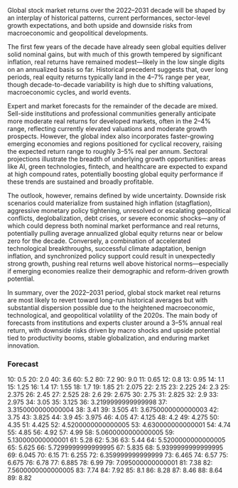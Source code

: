 Global stock market returns over the 2022–2031 decade will be shaped by an interplay of historical patterns, current performances, sector-level growth expectations, and both upside and downside risks from macroeconomic and geopolitical developments.

The first few years of the decade have already seen global equities deliver solid nominal gains, but with much of this growth tempered by significant inflation, real returns have remained modest—likely in the low single digits on an annualized basis so far. Historical precedent suggests that, over long periods, real equity returns typically land in the 4–7% range per year, though decade-to-decade variability is high due to shifting valuations, macroeconomic cycles, and world events.

Expert and market forecasts for the remainder of the decade are mixed. Sell-side institutions and professional communities generally anticipate more moderate real returns for developed markets, often in the 2–4% range, reflecting currently elevated valuations and moderate growth prospects. However, the global index also incorporates faster-growing emerging economies and regions positioned for cyclical recovery, raising the expected return range to roughly 3–5% real per annum. Sectoral projections illustrate the breadth of underlying growth opportunities: areas like AI, green technologies, fintech, and healthcare are expected to expand at high compound rates, potentially boosting global equity performance if these trends are sustained and broadly profitable.

The outlook, however, remains defined by wide uncertainty. Downside risk scenarios could materialize from sustained high inflation (stagflation), aggressive monetary policy tightening, unresolved or escalating geopolitical conflicts, deglobalization, debt crises, or severe economic shocks—any of which could depress both nominal market performance and real returns, potentially pulling average annualized global equity returns near or below zero for the decade. Conversely, a combination of accelerated technological breakthroughs, successful climate adaptation, benign inflation, and synchronized policy support could result in unexpectedly strong growth, pushing real returns well above historical norms—especially if emerging economies realize their demographic and reform-driven growth potential.

In summary, over the 2022–2031 period, global stock market real returns are most likely to revert toward long-run historical averages but with substantial dispersion possible due to the heightened macroeconomic, technological, and geopolitical volatility of the 2020s. The main body of forecasts from institutions and experts cluster around a 3–5% annual real return, with downside risks driven by macro shocks and upside potential tied to productivity booms, stable globalization, and enduring market innovation.

### Forecast

10: 0.5
20: 2.0
40: 3.6
60: 5.2
80: 7.2
90: 9.0
11: 0.65
12: 0.8
13: 0.95
14: 1.1
15: 1.25
16: 1.4
17: 1.55
18: 1.7
19: 1.85
21: 2.075
22: 2.15
23: 2.225
24: 2.3
25: 2.375
26: 2.45
27: 2.525
28: 2.6
29: 2.675
30: 2.75
31: 2.825
32: 2.9
33: 2.975
34: 3.05
35: 3.125
36: 3.2199999999999998
37: 3.3150000000000004
38: 3.41
39: 3.505
41: 3.6750000000000003
42: 3.75
43: 3.825
44: 3.9
45: 3.975
46: 4.05
47: 4.125
48: 4.2
49: 4.275
50: 4.35
51: 4.425
52: 4.5200000000000005
53: 4.630000000000001
54: 4.74
55: 4.85
56: 4.92
57: 4.99
58: 5.0600000000000005
59: 5.130000000000001
61: 5.28
62: 5.36
63: 5.44
64: 5.5200000000000005
65: 5.625
66: 5.7299999999999995
67: 5.835
68: 5.9399999999999995
69: 6.045
70: 6.15
71: 6.255
72: 6.359999999999999
73: 6.465
74: 6.57
75: 6.675
76: 6.78
77: 6.885
78: 6.99
79: 7.095000000000001
81: 7.38
82: 7.5600000000000005
83: 7.74
84: 7.92
85: 8.1
86: 8.28
87: 8.46
88: 8.64
89: 8.82